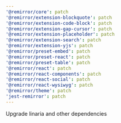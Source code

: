```yaml
---
'@remirror/core': patch
'@remirror/extension-blockquote': patch
'@remirror/extension-code-block': patch
'@remirror/extension-gap-cursor': patch
'@remirror/extension-placeholder': patch
'@remirror/extension-search': patch
'@remirror/extension-yjs': patch
'@remirror/preset-embed': patch
'@remirror/preset-react': patch
'@remirror/preset-table': patch
'@remirror/react': patch
'@remirror/react-components': patch
'@remirror/react-social': patch
'@remirror/react-wysiwyg': patch
'@remirror/theme': patch
'jest-remirror': patch
---
```


Upgrade linaria and other dependencies
